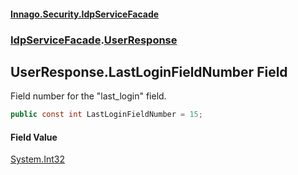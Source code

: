 #### [Innago\.Security\.IdpServiceFacade](../../index.md 'index')
### [IdpServiceFacade](../index.md 'IdpServiceFacade').[UserResponse](index.md 'IdpServiceFacade\.UserResponse')

## UserResponse\.LastLoginFieldNumber Field

Field number for the "last\_login" field\.

```csharp
public const int LastLoginFieldNumber = 15;
```

#### Field Value
[System\.Int32](https://learn.microsoft.com/en-us/dotnet/api/system.int32 'System\.Int32')
